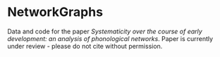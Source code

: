 # NetworkGraphs

Data and code for the paper *Systematicity over the course of early development: an analysis of phonological networks*. Paper is currently under review - please do not cite without permission.